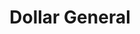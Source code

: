 ---
title: "Dollar General"
url: /humble/dollar-general-aldine-westfield-road/
shop: variety store
---